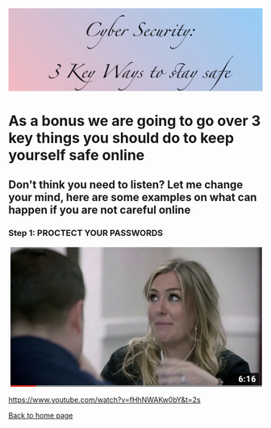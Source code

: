 <img style="float: center" src="/cyber.png" alt="casepic">



# As a bonus we are going to go over 3 key things you should do to keep yourself safe online 

## Don't think you need to listen? Let me change your mind, here are some examples on what can happen if you are not careful online      


### Step 1: PROCTECT YOUR PASSWORDS 


[![YouTube Video](defcon.png)](https://www.youtube.com/watch?v=fHhNWAKw0bY "Youtube")



https://www.youtube.com/watch?v=fHhNWAKw0bY&t=2s






[Back to home page](https://github.com/Chelseyb/IT1600FinalProject/edit/main/README.md)
